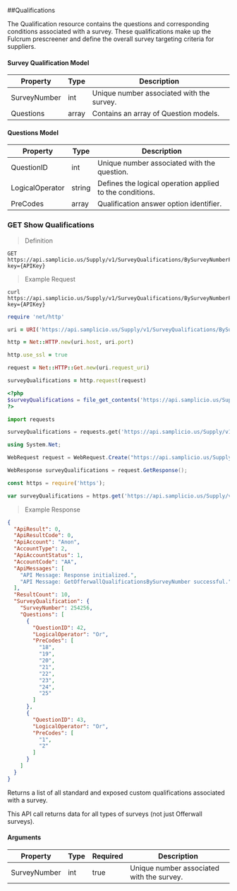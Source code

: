 ##Qualifications

The Qualification resource contains the questions and corresponding conditions associated with a survey. These qualifications make up the Fulcrum prescreener and define the overall survey targeting criteria for suppliers.

#### Survey Qualification Model

| Property     | Type  | Description                               |
|--------------|-------|-------------------------------------------|
| SurveyNumber | int   | Unique number associated with the survey. |
| Questions    | array | Contains an array of Question models.     |


#### Questions Model

| Property        | Type   | Description                                              |
|-----------------|--------|----------------------------------------------------------|
| QuestionID      | int    | Unique number associated with the question.              |
| LogicalOperator | string | Defines the logical operation applied to the conditions. |
| PreCodes        | array  | Qualification answer option identifier.                  |


### GET Show Qualifications

> Definition

```plaintext
GET  https://api.samplicio.us/Supply/v1/SurveyQualifications/BySurveyNumberForOfferwall/{SurveyNumber}?key={APIKey}
```

> Example Request

```shell
curl https://api.samplicio.us/Supply/v1/SurveyQualifications/BySurveyNumberForOfferwall/{SurveyNumber}?key={APIKey}
```

```ruby
require 'net/http'

uri = URI('https://api.samplicio.us/Supply/v1/SurveyQualifications/BySurveyNumberForOfferwall/{SurveyNumber}?key={APIKey}')

http = Net::HTTP.new(uri.host, uri.port)

http.use_ssl = true

request = Net::HTTP::Get.new(uri.request_uri)

surveyQualifications = http.request(request)  
```

```php
<?php
$surveyQualifications = file_get_contents('https://api.samplicio.us/Supply/v1/SurveyQualifications/BySurveyNumberForOfferwall/{SurveyNumber}?key={APIKey}');
?>
```

```python
import requests

surveyQualifications = requests.get('https://api.samplicio.us/Supply/v1/SurveyQualifications/BySurveyNumberForOfferwall/{SurveyNumber}?key={APIKey}')
```

```csharp
using System.Net;

WebRequest request = WebRequest.Create("https://api.samplicio.us/Supply/v1/SurveyQualifications/BySurveyNumberForOfferwall/{SurveyNumber}?key={APIKey}");

WebResponse surveyQualifications = request.GetResponse();
```

```javascript
const https = require('https');

var surveyQualifications = https.get('https://api.samplicio.us/Supply/v1/SurveyQualifications/BySurveyNumberForOfferwall/{SurveyNumber}?key={APIKey}');
```

> Example Response

```json 
{
  "ApiResult": 0,
  "ApiResultCode": 0,
  "ApiAccount": "Anon",
  "AccountType": 2,
  "ApiAccountStatus": 1,
  "AccountCode": "AA",
  "ApiMessages": [
    "API Message: Response initialized.",
    "API Message: GetOfferwallQualificationsBySurveyNumber successful."
  ],
  "ResultCount": 10,
  "SurveyQualification": {
    "SurveyNumber": 254256,
    "Questions": [
      {
        "QuestionID": 42,
        "LogicalOperator": "Or",
        "PreCodes": [
          "18",
          "19",
          "20",
          "21",
          "22",
          "23",
          "24",
          "25"
        ]
      },
      {
        "QuestionID": 43,
        "LogicalOperator": "Or",
        "PreCodes": [
          "1",
          "2"
        ]
      }
    ]
  }
}
```

Returns a list of all standard and exposed custom qualifications associated with a survey. 

<aside class="notice">This API call returns data for all types of surveys (not just Offerwall surveys).</aside>


#### Arguments

| Property     | Type | Required | Description                               |
|--------------|------|----------|-------------------------------------------|
| SurveyNumber | int  | true     | Unique number associated with the survey. |
